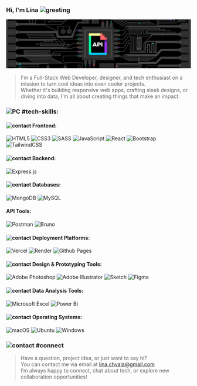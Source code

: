 
### Hi, I'm Lina <img src="https://cdn.7tv.app/emote/6336d1a17ee504dc6f73c043/1x.webp" width="36px"  alt="greeting"> 

![background](/assets/main.gif)

> I'm a Full-Stack Web Developer, designer, and tech enthusiast on a mission to turn cool ideas into even cooler projects. <br/>  Whether it's building responsive web apps, crafting sleek designs, or diving into data, I'm all about creating things that make an impact.

### <img src="https://cdn-icons-png.flaticon.com/512/10473/10473311.png" width="32px"  alt="PC"> #tech-skills:
#### <img src="https://static.vecteezy.com/system/resources/thumbnails/018/842/764/small/3d-star-icon-isolated-on-background-customer-rating-feedback-concept-3d-rendering-free-png.png" width="10px"  alt="contact"> Frontend:
![HTML5](https://img.shields.io/badge/html5-%23E34F26.svg?style=for-the-badge&logo=html5&labelColor=black&color=white)
![CSS3](https://img.shields.io/badge/css3-%231572B6.svg?style=for-the-badge&logo=css3&labelColor=black&color=white&logoColor=blue)
![SASS](https://img.shields.io/badge/SASS-hotpink.svg?style=for-the-badge&logo=SASS&labelColor=black&color=white)
![JavaScript](https://img.shields.io/badge/javascript-%23323330.svg?style=for-the-badge&logo=javascript&labelColor=black&color=white)
![React](https://img.shields.io/badge/react-%2320232a.svg?style=for-the-badge&logo=react&labelColor=black&color=white)
![Bootstrap](https://img.shields.io/badge/bootstrap-%238511FA.svg?style=for-the-badge&logo=bootstrap&labelColor=black&color=white)
![TailwindCSS](https://img.shields.io/badge/tailwindcss-%2338B2AC.svg?style=for-the-badge&logo=tailwind-css&labelColor=black&color=white)<br/>
#### <img src="https://static.vecteezy.com/system/resources/thumbnails/018/842/764/small/3d-star-icon-isolated-on-background-customer-rating-feedback-concept-3d-rendering-free-png.png" width="10px"  alt="contact"> Backend:
![Express.js](https://img.shields.io/badge/express.js-%23404d59.svg?style=for-the-badge&logo=express&labelColor=black&color=white)<br/>
#### <img src="https://static.vecteezy.com/system/resources/thumbnails/018/842/764/small/3d-star-icon-isolated-on-background-customer-rating-feedback-concept-3d-rendering-free-png.png" width="10px"  alt="contact"> Databases:
![MongoDB](https://img.shields.io/badge/-MongoDB-13aa52?style=for-the-badge&logo=mongodb&&labelColor=black&color=white)
![MySQL](https://img.shields.io/badge/mysql-4479A1.svg?style=for-the-badge&logo=mysql&labelColor=black&color=white)<br/>
#### API Tools:
![Postman](https://img.shields.io/badge/Postman-FF6C37?style=for-the-badge&logo=postman&labelColor=black&color=white)
![Bruno](https://img.shields.io/badge/bruno-F2C811?style=for-the-badge&logo=bruno&labelColor=black&color=white)<br/>
#### <img src="https://static.vecteezy.com/system/resources/thumbnails/018/842/764/small/3d-star-icon-isolated-on-background-customer-rating-feedback-concept-3d-rendering-free-png.png" width="10px"  alt="contact"> Deployment Platforms:
![Vercel](https://img.shields.io/badge/vercel-%23000000.svg?style=for-the-badge&logo=vercel&labelColor=black&color=white)
![Render](https://img.shields.io/badge/Render-%46E3B7.svg?style=for-the-badge&logo=render&labelColor=black&color=white)
![Github Pages](https://img.shields.io/badge/github%20pages-121013?style=for-the-badge&logo=github&labelColor=black&color=white)<br/>
#### <img src="https://static.vecteezy.com/system/resources/thumbnails/018/842/764/small/3d-star-icon-isolated-on-background-customer-rating-feedback-concept-3d-rendering-free-png.png" width="10px"  alt="contact"> Design & Prototyping Tools:
![Adobe Photoshop](https://img.shields.io/badge/adobe%20photoshop-%2331A8FF.svg?style=for-the-badge&logo=adobe%20photoshop&labelColor=black&color=white)
![Adobe Illustrator](https://img.shields.io/badge/adobe%20illustrator-%23FF9A00.svg?style=for-the-badge&logo=adobe%20illustrator&labelColor=black&color=white)
![Sketch](https://img.shields.io/badge/Sketch-FFB387?style=for-the-badge&logo=sketch&labelColor=black&color=white)
![Figma](https://img.shields.io/badge/figma-%23F24E1E.svg?style=for-the-badge&logo=figma&labelColor=black&color=white)<br/>
#### <img src="https://static.vecteezy.com/system/resources/thumbnails/018/842/764/small/3d-star-icon-isolated-on-background-customer-rating-feedback-concept-3d-rendering-free-png.png" width="10px"  alt="contact"> Data Analysis Tools:
![Microsoft Excel](https://img.shields.io/badge/Microsoft_Excel-217346?style=for-the-badge&logo=microsoft-excel&labelColor=black&color=white)
![Power Bi](https://img.shields.io/badge/power_bi-F2C811?style=for-the-badge&logo=power-bi&labelColor=black&color=white)<br/>
#### <img src="https://static.vecteezy.com/system/resources/thumbnails/018/842/764/small/3d-star-icon-isolated-on-background-customer-rating-feedback-concept-3d-rendering-free-png.png" width="10px"  alt="contact"> Operating Systems:
![macOS](https://img.shields.io/badge/mac%20os-000000?style=for-the-badge&logo=macos&labelColor=black&color=white)
![Ubuntu](https://img.shields.io/badge/Ubuntu-E95420?style=for-the-badge&logo=ubuntu&labelColor=black&color=white)
![Windows](https://img.shields.io/badge/Windows-0078D6?style=for-the-badge&logo=windows&labelColor=black&color=white)

### <img src="https://cdn3d.iconscout.com/3d/premium/thumb/email-3d-icon-download-in-png-blend-fbx-gltf-file-formats--mail-envelope-message-letter-contact-us-pack-tech-support-icons-5523022.png" width="32px"  alt="contact">  #connect
> Have a question, project idea, or just want to say hi? <br/> You can contact me via email at lina.chvala@gmail.com <br/> I’m always happy to connect, chat about tech, or explore new collaboration opportunities!